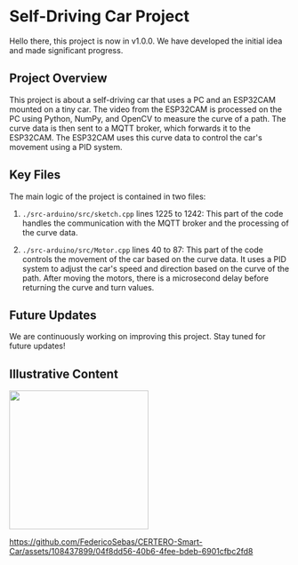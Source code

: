 # Self-Driving Car Project

Hello there, this project is now in v1.0.0. We have developed the initial idea and made significant progress.

## Project Overview

This project is about a self-driving car that uses a PC and an ESP32CAM mounted on a tiny car. The video from the ESP32CAM is processed on the PC using Python, NumPy, and OpenCV to measure the curve of a path. The curve data is then sent to a MQTT broker, which forwards it to the ESP32CAM. The ESP32CAM uses this curve data to control the car's movement using a PID system.

## Key Files

The main logic of the project is contained in two files:

1. `./src-arduino/src/sketch.cpp` lines 1225 to 1242: This part of the code handles the communication with the MQTT broker and the processing of the curve data.

2. `./src-arduino/src/Motor.cpp` lines 40 to 87: This part of the code controls the movement of the car based on the curve data. It uses a PID system to adjust the car's speed and direction based on the curve of the path. After moving the motors, there is a microsecond delay before returning the curve and turn values.

## Future Updates

We are continuously working on improving this project. Stay tuned for future updates!

## Illustrative Content

<img src="https://github.com/FedericoSebas/CERTERO-Smart-Car/assets/108437899/edb2dc8d-395e-404d-92d9-898de5a04f51" width="250"/>


https://github.com/FedericoSebas/CERTERO-Smart-Car/assets/108437899/04f8dd56-40b6-4fee-bdeb-6901cfbc2fd8

